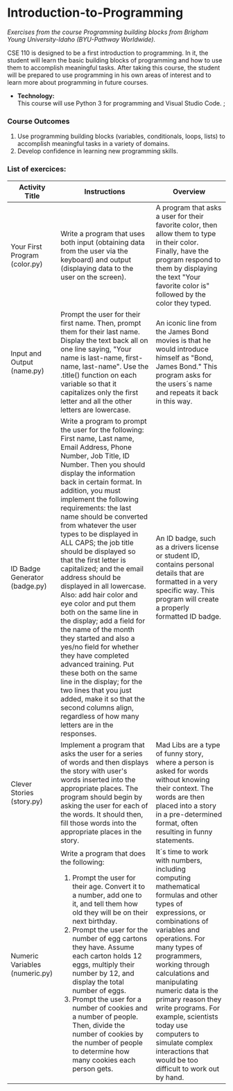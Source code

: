 # Introduction-to-Programming
*Exercises from the course Programming building blocks from Brigham Young University-Idaho (BYU-Pathway Worldwide).*

CSE 110 is designed to be a first introduction to programming. In it, the student will learn the basic building blocks of programming and how to use them to accomplish meaningful tasks. After taking this course, the student will be prepared to use programming in his own areas of interest and to learn more about programming in future courses.

- **Technology:**<br>
This course will use Python 3 for programming and Visual Studio Code.
;
### Course Outcomes
<ol>
  <li>Use programming building blocks (variables, conditionals, loops, lists) to accomplish meaningful tasks in a variety of domains.</li>
  <li>Develop confidence in learning new programming skills.</li>
</ol>

### List of exercices:

<table>
<thead>
<tr>
<th>Activity Title</th>
<th>Instructions</th>
<th>Overview</th>
</tr>
</thead>
<tbody>
<tr>
<td>Your First Program (color.py)</td>
<td>Write a program that uses both input (obtaining data from the user via the keyboard) and output (displaying data to the user on the screen).</td>
<td>A program that asks a user for their favorite color, then allow them to type in their color. Finally, have the program respond to them by displaying the text "Your favorite color is" followed by the color they typed.</td>
</tr>
<tr>
<td>Input and Output (name.py)</td>
<td>Prompt the user for their first name. Then, prompt them for their last name. Display the text back all on one line saying, "Your name is last-name, first-name, last-name". Use the .title() function on each variable so that it capitalizes only the first letter and all the other letters are lowercase.</td>
<td>An iconic line from the James Bond movies is that he would introduce himself as "Bond, James Bond." This program asks for the users´s name and repeats it back in this way.</td>
</tr>
<tr>
<td>ID Badge Generator (badge.py)</td>
<td>Write a program to prompt the user for the following: First name, Last name, Email Address, Phone Number, Job Title, ID Number. Then you should display the information back in certain format. In addition, you must implement the following requirements: the last name should be converted from whatever the user types to be displayed in ALL CAPS; the job title should be displayed so that the first letter is capitalized; and the email address should be displayed in all lowercase.
Also: add hair color and eye color and put them both on the same line in the display; add a field for the name of the month they started and also a yes/no field for whether they have completed advanced training. Put these both on the same line in the display; for the two lines that you just added, make it so that the second columns align, regardless of how many letters are in the responses.</td>
<td>An ID badge, such as a drivers license or student ID, contains personal details that are formatted in a very specific way. This program will create a properly formatted ID badge.</td>
</tr>
<tr>
<td>Clever Stories (story.py)</td>
<td>Implement a program that asks the user for a series of words and then displays the story with   user's words inserted into the appropriate places. The program should begin by asking the user for each of the words. It should then, fill those words into the appropriate places in the story.</td>
<td>Mad Libs are a type of funny story, where a person is asked for words without knowing their context. The words are then placed into a story in a pre-determined format, often resulting in funny statements.</td>
</tr>
<tr>
<td>Numeric Variables (numeric.py)</td>
<td>Write a program that does the following:
<ol>
<li>Prompt the user for their age. Convert it to a number, add one to it, and tell them how old they will be on their next birthday.</li>
<li>Prompt the user for the number of egg cartons they have. Assume each carton holds 12 eggs, multiply their number by 12, and display the total number of eggs.</li>
<li>Prompt the user for a number of cookies and a number of people. Then, divide the number of cookies by the number of people to determine how many cookies each person gets.</li>
</ol>
</td>
<td>It´s time to work with numbers, including computing mathematical formulas and other types of expressions, or combinations of variables and operations. For many types of programmers, working through calculations and manipulating numeric data is the primary reason they write programs. For example, scientists today use computers to simulate complex interactions that would be too difficult to work out by hand.
</td>
</tr>
</tbody>
</table>
